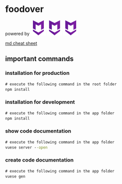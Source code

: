 # foodover

powered by
![alt text](https://github.com/adam-p/markdown-here/raw/master/src/common/images/icon48.png "Logo Title Text 1")
![alt text](https://github.com/adam-p/markdown-here/raw/master/src/common/images/icon48.png "Logo Title Text 1")
![alt text](https://github.com/adam-p/markdown-here/raw/master/src/common/images/icon48.png "Logo Title Text 1")


[md cheat sheet](https://github.com/adam-p/markdown-here/wiki/Markdown-Cheatsheet)

## important commands

### installation for production

```cmd
# execute the following command in the root folder
npm install
```

### installation for development

```cmd
# execute the following command in the app folder
npm install
```

### show code documentation

```cmd
# execute the following command in the app folder
vuese server --open
```

### create code documentation

```cmd
# execute the following command in the app folder
vuese gen
```
